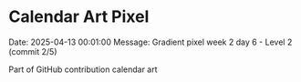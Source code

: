 # Calendar Art Pixel

Date: 2025-04-13 00:01:00
Message: Gradient pixel week 2 day 6 - Level 2 (commit 2/5)

Part of GitHub contribution calendar art
